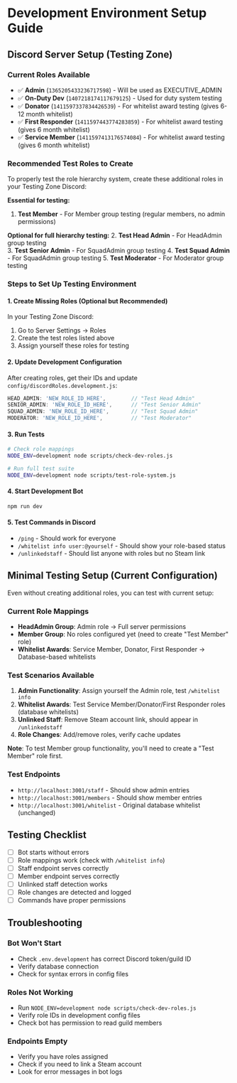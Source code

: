 # Development Environment Setup Guide

## Discord Server Setup (Testing Zone)

### Current Roles Available
- ✅ **Admin** (`1365205433236717598`) - Will be used as EXECUTIVE_ADMIN
- ✅ **On-Duty Dev** (`1407218174117679125`) - Used for duty system testing
- ✅ **Donator** (`1411597337834426539`) - For whitelist award testing (gives 6-12 month whitelist)
- ✅ **First Responder** (`1411597443774283859`) - For whitelist award testing (gives 6 month whitelist)
- ✅ **Service Member** (`1411597413176574084`) - For whitelist award testing (gives 6 month whitelist)

### Recommended Test Roles to Create

To properly test the role hierarchy system, create these additional roles in your Testing Zone Discord:

**Essential for testing:**
1. **Test Member** - For Member group testing (regular members, no admin permissions)

**Optional for full hierarchy testing:**
2. **Test Head Admin** - For HeadAdmin group testing  
3. **Test Senior Admin** - For SquadAdmin group testing
4. **Test Squad Admin** - For SquadAdmin group testing
5. **Test Moderator** - For Moderator group testing

### Steps to Set Up Testing Environment

#### 1. Create Missing Roles (Optional but Recommended)
In your Testing Zone Discord:
1. Go to Server Settings → Roles
2. Create the test roles listed above
3. Assign yourself these roles for testing

#### 2. Update Development Configuration
After creating roles, get their IDs and update `config/discordRoles.development.js`:

```javascript
HEAD_ADMIN: 'NEW_ROLE_ID_HERE',        // "Test Head Admin"
SENIOR_ADMIN: 'NEW_ROLE_ID_HERE',      // "Test Senior Admin" 
SQUAD_ADMIN: 'NEW_ROLE_ID_HERE',       // "Test Squad Admin"
MODERATOR: 'NEW_ROLE_ID_HERE',         // "Test Moderator"
```

#### 3. Run Tests
```bash
# Check role mappings
NODE_ENV=development node scripts/check-dev-roles.js

# Run full test suite
NODE_ENV=development node scripts/test-role-system.js
```

#### 4. Start Development Bot
```bash
npm run dev
```

#### 5. Test Commands in Discord
- `/ping` - Should work for everyone
- `/whitelist info user:@yourself` - Should show your role-based status
- `/unlinkedstaff` - Should list anyone with roles but no Steam link

## Minimal Testing Setup (Current Configuration)

Even without creating additional roles, you can test with current setup:

### Current Role Mappings
- **HeadAdmin Group**: Admin role → Full server permissions
- **Member Group**: No roles configured yet (need to create "Test Member" role)
- **Whitelist Awards**: Service Member, Donator, First Responder → Database-based whitelists

### Test Scenarios Available
1. **Admin Functionality**: Assign yourself the Admin role, test `/whitelist info`
2. **Whitelist Awards**: Test Service Member/Donator/First Responder roles (database whitelists)
3. **Unlinked Staff**: Remove Steam account link, should appear in `/unlinkedstaff`
4. **Role Changes**: Add/remove roles, verify cache updates

**Note**: To test Member group functionality, you'll need to create a "Test Member" role first.

### Test Endpoints
- `http://localhost:3001/staff` - Should show admin entries
- `http://localhost:3001/members` - Should show member entries  
- `http://localhost:3001/whitelist` - Original database whitelist (unchanged)

## Testing Checklist

- [ ] Bot starts without errors
- [ ] Role mappings work (check with `/whitelist info`)
- [ ] Staff endpoint serves correctly
- [ ] Member endpoint serves correctly
- [ ] Unlinked staff detection works
- [ ] Role changes are detected and logged
- [ ] Commands have proper permissions

## Troubleshooting

### Bot Won't Start
- Check `.env.development` has correct Discord token/guild ID
- Verify database connection
- Check for syntax errors in config files

### Roles Not Working
- Run `NODE_ENV=development node scripts/check-dev-roles.js`
- Verify role IDs in development config files
- Check bot has permission to read guild members

### Endpoints Empty
- Verify you have roles assigned
- Check if you need to link a Steam account
- Look for error messages in bot logs